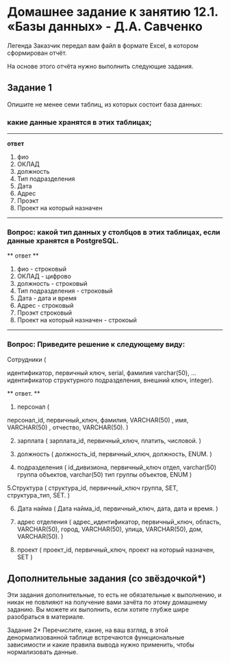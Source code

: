 # Домашнее задание к занятию 12.1. «Базы данных» - Д.А. Савченко

Легенда
Заказчик передал вам файл в формате Excel, в котором сформирован отчёт.

На основе этого отчёта нужно выполнить следующие задания.

## Задание 1
Опишите не менее семи таблиц, из которых состоит база данных:

### какие данные хранятся в этих таблицах;
---
**ответ**

1. фио
2. ОКЛАД
3. должность
4. Тип подразделения
5. Дата
6. Адрес
7. Проэкт
8. Проект на который назначен

---
### Вопрос: какой тип данных у столбцов в этих таблицах, если данные хранятся в PostgreSQL.

** ответ **

1. фио - строковый
2. ОКЛАД - цифрово 
3. должность - строковый
4. Тип подразделения - строковый
5. Дата - дата и время
6. Адрес - строковый
7. Проэкт строковый
8. Проект на который назначен - строкоый

---

### Вопрос: Приведите решение к следующему виду:

Сотрудники (

идентификатор, первичный ключ, serial,
фамилия varchar(50),
...
идентификатор структурного подразделения, внешний ключ, integer).

** ответ. **


1. персонал (

персонал_id, первичный_ключ,
фамилия, VARCHAR(50) ,
имя, VARCHAR(50) ,
отчество, VARCHAR(50).
)

2. зарплата (
зарплата_id, первичный_ключ,
платить, числовой.
)

3. должность (
должность_id, первичный_ключ,
должность, ENUM. 
)

4. подразделения (
id_дивизиона, первичный_ключ
отдел, varchar(50)
группа объектов, varchar(50)
тип группы объектов, ENUM 
)

5.Структура (
структура_id, первичный_ключ
группа, SET,
структура_тип, SET.
)

6. Дата найма (
Дата найма_id, первичный_ключ,
дата, дата и время.
)

7. адрес отделения (
адрес_идентификатор, первичный_ключ,
область, VARCHAR(50),
город, VARCHAR(50),
улица, VARCHAR(50),
дом, VARCHAR(50).
)

8. проект (
проект_id, первичный_ключ,
проект на который назначен, SET
)

## Дополнительные задания (со звёздочкой*)
Эти задания дополнительные, то есть не обязательные к выполнению, и никак не повлияют на получение вами зачёта по этому домашнему заданию. Вы можете их выполнить, если хотите глубже шире разобраться в материале.

Задание 2*
Перечислите, какие, на ваш взгляд, в этой денормализованной таблице встречаются функциональные зависимости и какие правила вывода нужно применить, чтобы нормализовать данные.
